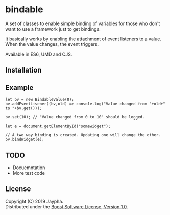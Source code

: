 # bindable

A set of classes to enable simple binding of variables for those who don't
want to use a framework just to get bindings.

It basically works by enabling the attachment of event listeners to a value.
When the value changes, the event triggers.

Available in ES6, UMD and CJS.

## Installation

## Example

```
let bv = new BindableValue(0);
bv.addEventLisener((bv,old) => console.log("Value changed from "+old+" to "+bv.get()));

bv.set(10); // "Value changed from 0 to 10" should be logged.

let e = document.getElementById("somewidget");

// A two way binding is created. Updating one will change the other.
bv.bindWidget(e);
```

## TODO

* Docuemntation
* More test code

## License

Copyright (C) 2019 Jaypha.  
Distributed under the [Boost Software License, Version 1.0](https://www.boost.org/LICENSE_1_0.txt).


